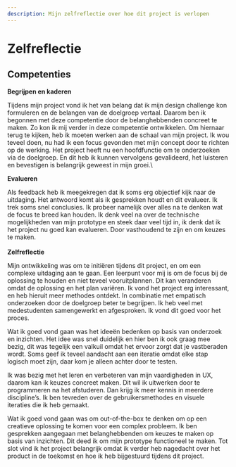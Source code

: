 ```yaml
---
description: Mijn zelfreflectie over hoe dit project is verlopen
---
```


# Zelfreflectie

## Competenties

**Begrijpen en kaderen**&#x20;

Tijdens mijn project vond ik het van belang dat ik mijn design challenge  kon formuleren en de belangen van de doelgroep vertaal. Daarom ben ik begonnen met deze competentie door de belanghebbenden concreet te maken. Zo kon ik mij verder in deze competentie ontwikkelen. Om hiernaar terug te kijken, heb ik moeten werken aan de schaal van mijn project. Ik wou teveel doen, nu had ik een focus gevonden met mijn concept door te richten op de werking. Het project heeft nu een hoofdfunctie om te onderzoeken via de doelgroep. En dit heb ik kunnen vervolgens gevalideerd, het luisteren en bevestigen is belangrijk geweest in mijn groei.\


**Evalueren**

Als feedback heb ik meegekregen dat ik soms erg objectief kijk naar de uitdaging. Het antwoord komt als ik gesprekken houdt en dit evalueer. Ik trek soms snel conclusies. Ik probeer namelijk over alles na te denken wat de focus te breed kan houden. Ik denk veel na over de technische mogelijkheden van mijn prototype en steek daar veel tijd in, ik denk dat ik het project nu goed kan evalueren. Door vasthoudend te zijn en om keuzes te maken.\
\
**Zelfreflectie**

Mijn ontwikkeling was om te initiëren tijdens dit project, en om een complexe uitdaging aan te gaan. Een leerpunt voor mij is om de focus bij de oplossing te houden en niet teveel vooruitplannen. Dit kan veranderen omdat de oplossing en het plan variëren. Ik vond het project erg interessant, en heb hieruit meer methodes ontdekt. In combinatie met empatisch onderzoeken door de doelgroep beter te begrijpen. Ik heb veel met medestudenten samengewerkt en afgesproken. Ik vond dit goed voor het proces.

Wat ik goed vond gaan was het ideeën bedenken op basis van onderzoek en inzichten. Het idee was snel duidelijk en hier ben ik ook graag mee bezig, dit was tegelijk een valkuil omdat het ervoor zorgt dat je vastberaden wordt.  Soms geef ik teveel aandacht aan een iteratie omdat elke stap logisch moet zijn, daar kom je alleen achter door te testen.&#x20;

Ik was bezig met het leren en verbeteren van mijn vaardigheden in UX, daarom kan ik keuzes concreet maken. Dit wil ik uitwerken door te programmeren na het afstuderen. Dan krijg ik meer kennis in meerdere discipline’s. Ik ben tevreden over de gebruikersmethodes en visuele iteraties die ik heb gemaakt.&#x20;

Wat ik goed vond gaan was om out-of-the-box te denken om op een creatieve oplossing te komen voor een complex probleem. Ik ben gesprekken aangegaan met belanghebbenden om keuzes te maken op basis van inzichten. Dit deed ik om mijn prototype functioneel te maken. Tot slot vind ik het project belangrijk omdat ik verder heb nagedacht over het product in de toekomst en hoe ik heb bijgestuurd tijdens dit project.&#x20;

